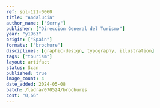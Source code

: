 ```yaml
---
ref: sol-121-0060
title: "Andalucia"
author_name: ["Serny"]
publisher: ["Direccion General del Turismo"]
year: "y1963"
origin: ["Spain"]
formats: ["brochure"]
disciplines: [graphic-design, typography, illustration]
tags: ["tourism"]
layout: artifact
status: Scan
published: true
image_count: 4
date_added: 2024-05-08
batch: /ladra/070524/brochures
cost: "0,66"
---
```

